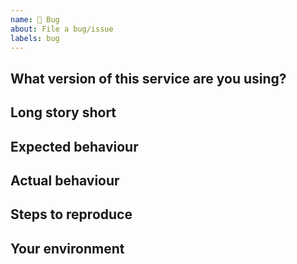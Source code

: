 ```yaml
---
name: 🐛 Bug
about: File a bug/issue
labels: bug
---
```


## What version of this service are you using?




<!--
Different ways are possible. 
If you have the service open in o²S²PARC, the service version can be found under the "More Options" menu
-->
## Long story short

<!-- Please describe your problem and why the fix is important. -->

## Expected behaviour

<!-- What is the behaviour you expect? -->

## Actual behaviour

<!-- What's actually happening? -->

## Steps to reproduce

<!-- Please describe steps to reproduce the issue.
     If you have a script that does that please include it here within
     markdown code markup -->

## Your environment

<!-- Describe the environment you have that lead to your issue.
     This includes aiohttp version, OS, proxy server and other bits that
     are related to your case.

     IMPORTANT: aiohttp is both server framework and client library.
     For getting rid of confusing please put 'server', 'client' or 'both'
     word here.
     -->
